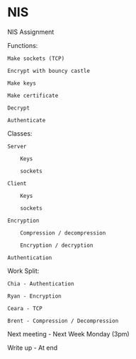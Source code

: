 # NIS
NIS Assignment


Functions:

	Make sockets (TCP)
	
	Encrypt with bouncy castle
	
	Make keys
	
	Make certificate
	
	Decrypt
	
	Authenticate
	
	
Classes:

	Server
	
		Keys 
		
		sockets
		
	Client
	
		Keys
		
		sockets
		
	Encryption
	
		Compression / decompression
		
		Encryption / decryption 
		
	Authentication 
	
	
Work Split:

	Chia - Authentication
	
	Ryan - Encryption
	
	Ceara - TCP
	
	Brent - Compression / Decompression
	
	
Next meeting - Next Week Monday (3pm)

	
Write up - At end
